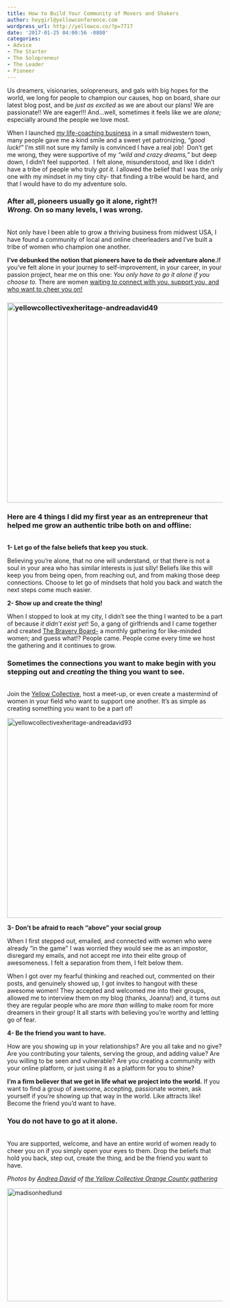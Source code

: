```yaml
---
title: How to Build Your Community of Movers and Shakers
author: heygirl@yellowconference.com
wordpress_url: http://yellowco.co/?p=7717
date: '2017-01-25 04:00:56 -0800'
categories:
- Advice
- The Starter
- The Solopreneur
- The Leader
- Pioneer
---
```

<p><span style="font-weight: 400;">Us dreamers, visionaries, solopreneurs, and gals with big hopes for the world, we long for people to champion our causes, hop on board, share our latest blog post, and be </span><i><span style="font-weight: 400;">just as excited</span></i><span style="font-weight: 400;"> as we are about our plans! We are passionate!! We are eager!!! And...well, sometimes it feels like we are </span><i><span style="font-weight: 400;">alone; </span></i><span style="font-weight: 400;">especially around the people we love most. </span></p>
<p><span style="font-weight: 400;">When I launched <a href="http://www.madisonhedlund.co/">my life-coaching business</a> in a small midwestern town, many people gave me a kind smile and a sweet yet patronizing, </span><i><span style="font-weight: 400;">&ldquo;good luck!&rdquo;</span></i><span style="font-weight: 400;"> I&rsquo;m still not sure my family is convinced I have a real job! &nbsp;Don&rsquo;t get me wrong, they were supportive of my</span><i><span style="font-weight: 400;"> &ldquo;wild and crazy dreams,&rdquo;</span></i><span style="font-weight: 400;"> but deep down, I didn&rsquo;t feel supported. &nbsp;I felt alone, misunderstood, and like I didn&rsquo;t have a tribe of people who truly</span><i><span style="font-weight: 400;"> got it. </span></i><span style="font-weight: 400;">I allowed the belief that I was the only one with my mindset in my tiny city- that finding a tribe would be hard, and that I would have to do my adventure solo.</span></p>
<h3><strong>After all, pioneers usually go it alone, right?!<br />
</strong><strong><em>Wrong.</em> On so many levels, I was wrong. </strong></h3><br />
Not only have I been able to grow a thriving business from midwest USA, I have found a community of local and online cheerleaders and I&rsquo;ve built a tribe of women who champion one another.</p>
<p><b>I&rsquo;ve debunked the notion that pioneers have to do their adventure alone.</b>If you&rsquo;ve felt alone in your journey to self-improvement, in your career, in your passion project, hear me on this one:&nbsp;<span style="font-weight: 400;"><em>You only have to go it alone if you choose to.</em> There are women <a href="http://yellowcollective.co/">waiting to connect with you, support you, and who want to cheer you on! </a></span></p>
<h3><a href="http://yellowco.co/wp-content/uploads/2017/01/YellowCollectivexHeritage-AndreaDavid49.jpg"><img class="alignnone size-full wp-image-7723" src="http://yellowco.co/wp-content/uploads/2017/01/YellowCollectivexHeritage-AndreaDavid49.jpg" alt="yellowcollectivexheritage-andreadavid49" width="700" height="467" /></a></h3></p>
<h3>Here are 4 things I did my first year as an entrepreneur that helped me grow an authentic tribe both on and offline:</h3><br />
<b>1- Let go of the false beliefs that keep you stuck.</b></p>
<p><span style="font-weight: 400;">Believing you&rsquo;re alone, that no one will understand, or that there is not a soul in your area who has similar interests is just silly! Beliefs like this will keep you from being open, from reaching out, and from making those deep connections. Choose to let go of mindsets that hold you back and watch the next steps come much easier. </span></p>
<p><b>2- Show up and create the thing!</b></p>
<p><span style="font-weight: 400;">When I stopped to look at my city, I didn&rsquo;t see the thing I wanted to be a part of because </span><i><span style="font-weight: 400;">it didn&rsquo;t exist yet</span></i><span style="font-weight: 400;">! So, a gang of girlfriends and I came together and created <a href="http://www.thebraveryboard.com/">The Bravery Board-</a> a monthly gathering for like-minded women; and guess what!? People came. People come every time we host the gathering and it continues to grow.</span></p>
<h3><strong>Sometimes the connections you want to make begin with you stepping out and <i>creating</i></strong><span style="font-weight: 400;"><strong> the thing you want to see.</strong></span></h3><br />
<span style="font-weight: 400;">Join the&nbsp;<a href="http://yellowcollective.co/">Yellow Collective</a>, host a&nbsp;meet-up, or even create a mastermind of women in your field who want to support one another. It&rsquo;s as simple as creating something you want to be a part of!</span></p>
<p><span style="font-weight: 400;"><a href="http://yellowco.co/wp-content/uploads/2017/01/YellowCollectivexHeritage-AndreaDavid93.jpg"><img class="alignnone size-full wp-image-7730" src="http://yellowco.co/wp-content/uploads/2017/01/YellowCollectivexHeritage-AndreaDavid93.jpg" alt="yellowcollectivexheritage-andreadavid93" width="700" height="467" /></a></span></p>
<p><b>3- Don&rsquo;t be afraid to reach &ldquo;above&rdquo; your social group</b></p>
<p><span style="font-weight: 400;">When I first stepped out, emailed, and connected with women who were already &ldquo;in the game" I was worried they would see me as an impostor, disregard my emails, and not accept me into their elite group of awesomeness. I felt a separation from them, I felt below them.</span></p>
<p><span style="font-weight: 400;">When I got over my fearful thinking and reached out, commented on their posts, and genuinely showed up, I got invites to hangout with these awesome women! They accepted and welcomed me into their groups, allowed me to interview them on my blog (thanks, Joanna!) and, it turns out they are regular people who are </span><i><span style="font-weight: 400;">more than willing</span></i><span style="font-weight: 400;"> to make room for more dreamers in their group! It all starts with believing you&rsquo;re worthy and letting go of fear.</span></p>
<p><b>4- Be the friend you want to have.</b></p>
<p><span style="font-weight: 400;">How are you showing up in your relationships? Are you all take and no give? Are you contributing your talents, serving the group, and adding value? Are you willing to be seen and vulnerable? Are you creating a community with your online platform, or just using it as a platform for you to shine?</span></p>
<p><span style="font-weight: 400;"><strong>I&rsquo;m a firm believer that we get in life what we project into the world.</strong> If you want to find a group of awesome, accepting, passionate women, ask yourself if you&rsquo;re showing up that way in the world. Like attracts like! Become the friend you&rsquo;d want to have. </span></p>
<h3><strong>You do not have to go at it alone.&nbsp;</strong></h3><br />
You are supported, welcome, and have an entire world of women ready to cheer you on if you simply open your eyes to them. Drop the beliefs that hold you back, step out, create the thing, and be the friend you want to have.</p>
<p><em>Photos by <a href="http://andreadavid.co/">Andrea David</a> of <a href="http://yellowcollective.co/">the Yellow Collective Orange County gathering</a>&nbsp;</em></p>
<p><a href="http://www.madisonhedlund.co/" target="_blank"><img class="aligncenter wp-image-7734 size-full" src="http://yellowco.co/wp-content/uploads/2017/01/MADISONHEDLUND.jpg" alt="madisonhedlund" width="700" height="264" /></a></p>
<p>&nbsp;</p>
